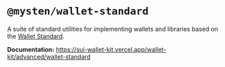 # `@mysten/wallet-standard`

A suite of standard utilities for implementing wallets and libraries based on the
[Wallet Standard](https://sui-wallet-kit.vercel.app/wallet-kit/advanced/wallet-standard/).

**Documentation:** https://sui-wallet-kit.vercel.app/wallet-kit/advanced/wallet-standard
